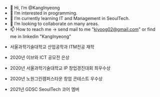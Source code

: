 - 👋 Hi, I’m @KangInyeong
- 👀 I’m interested in programming.
- 🌱 I’m currently learning IT and Management in SeoulTech.
- 💞️ I’m looking to collaborate on many areas.
- 📫 How to reach me -> send mail to me "kiyoog02@gmail.com" or find me in linkedin "KangInyeong"

* 서울과학기술대학교 산업공학과 ITM전공 재학

* 2020년 이브와 ICT 공모전 은상 
* 2020년 서울과학기술대학교 IP 창업경진대회 최우수상
* 2020년 노원그린캠퍼스타운 창업 콘테스트 우수상
* 2021년 GDSC SeoulTech 코어 멤버
